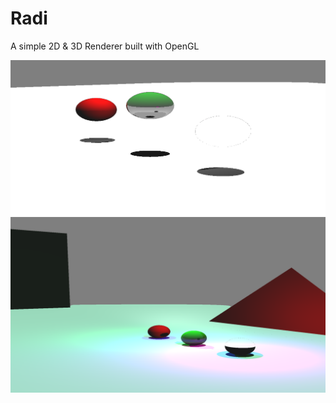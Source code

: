 # Radi
A simple 2D & 3D Renderer built with OpenGL

![Scene3](images\Scene3.png)
![Scene4}](images\Scene4.png)